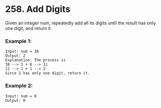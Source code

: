 # 258. Add Digits

Given an integer num, repeatedly add all its digits until the result has only one digit, and return it.

### Example 1:

```
Input: num = 38
Output: 2
Explanation: The process is
38 --> 3 + 8 --> 11
11 --> 1 + 1 --> 2 
Since 2 has only one digit, return it.
```

### Example 2:

```
Input: num = 0
Output: 0
``` 

